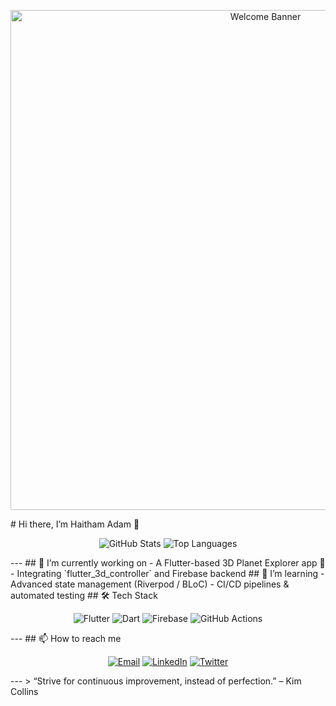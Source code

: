 <!-- Profile Header --> <p align="center">   <img src="https://your-cdn.com/your-header.gif" alt="Welcome Banner" width="800"/> </p>  # Hi there, I’m Haitham Adam 👋  <p align="center">   <img src="https://github-readme-stats.vercel.app/api?username=haithamadam279&show_icons=true&theme=tokyonight" alt="GitHub Stats" />   <img src="https://github-readme-stats.vercel.app/api/top-langs/?username=haithamadam279&layout=compact&theme=tokyonight" alt="Top Languages" /> </p>  ---  ## 🔭 I’m currently working on - A Flutter-based 3D Planet Explorer app 🌌   - Integrating `flutter_3d_controller` and Firebase backend    ## 🌱 I’m learning - Advanced state management (Riverpod / BLoC)   - CI/CD pipelines & automated testing    ## 🛠️ Tech Stack <p align="center">   <img src="https://img.shields.io/badge/Flutter-02569B?logo=flutter&logoColor=white" alt="Flutter" />   <img src="https://img.shields.io/badge/Dart-0175C2?logo=dart&logoColor=white" alt="Dart" />   <img src="https://img.shields.io/badge/Firebase-FFCA28?logo=firebase&logoColor=black" alt="Firebase" />   <img src="https://img.shields.io/badge/GitHub Actions-2088FF?logo=githubactions&logoColor=white" alt="GitHub Actions" /> </p>  ---  ## 📫 How to reach me <p align="center">   <a href="mailto:haitham@example.com"><img src="https://img.shields.io/badge/Email-D14836?logo=gmail&logoColor=white" alt="Email" /></a>   <a href="https://linkedin.com/in/haithamadam279"><img src="https://img.shields.io/badge/LinkedIn-0A66C2?logo=linkedin&logoColor=white" alt="LinkedIn" /></a>   <a href="https://twitter.com/your_twitter"><img src="https://img.shields.io/badge/Twitter-1DA1F2?logo=twitter&logoColor=white" alt="Twitter" /></a> </p>  ---  > “Strive for continuous improvement, instead of perfection.” – Kim Collins
